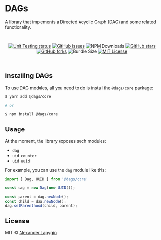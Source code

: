 # DAGs

A library that implements a Directed Acyclic Graph (DAG) and some related functionality.

<br>
  <p align="center">
    <a href="https://github.com/AlexanderLapygin/dags/actions?query=workflow%3Aunit-tests"><img alt="Unit Testing status" src="https://github.com/AlexanderLapygin/dags/workflows/unit-tests/badge.svg"></a>
    <a href="https://github.com/AlexanderLapygin/dags/issues"><img alt="GitHub issues" src="https://img.shields.io/github/issues/AlexanderLapygin/dags"></a>  
    <img alt="NPM Downloads" src="https://img.shields.io/npm/dw/@dags/core.svg?style=flat"/>
    <a href="https://github.com/AlexanderLapygin/dags/stargazers"><img alt="GitHub stars" src="https://img.shields.io/github/stars/AlexanderLapygin/dags"></a>  
    <a href="https://github.com/AlexanderLapygin/dags/network"><img alt="GitHub forks" src="https://img.shields.io/github/forks/AlexanderLapygin/dags"></a>
    <img alt="Bundle Size" src="https://badgen.net/bundlephobia/minzip/@dags/core"/>
    <a href="https://github.com/AlexanderLapygin/dags/blob/master/LICENSE"><img alt="MIT License" src="https://img.shields.io/github/license/AlexanderLapygin/dags"></a>
  </p>
<br />

## Installing DAGs

To use DAG modules, all you need to do is install the `@dags/core` package:

```sh
$ yarn add @dags/core

# or

$ npm install @dags/core
```

## Usage

At the moment, the library exposes such modules:

- `dag`
- `uid-counter`
- `uid-uuid`

For example, you can use the `dag` module like this:

```ts
import { Dag, UUID } from '@dags/core'

const dag = new Dag(new UUID());

const parent = dag.newNode();
const child = dag.newNode();
dag.setParenthood(child, parent);
```
## License

MIT © [Alexander Lapygin](https://github.com/AlexanderLapygin)
